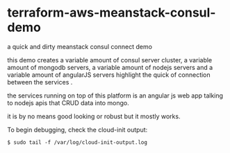 # terraform-aws-meanstack-consul-demo
a quick and dirty meanstack consul connect demo 

this demo creates a variable amount of consul server cluster, a variable amount of mongodb servers, a variable amount of nodejs servers and a variable amount of angularJS servers highlight the quick of connection between the services .

the services running on top of this platform is an angular js web app talking to nodejs apis that CRUD data into mongo.

it is by no means good looking or robust but it mostly works. 


To begin debugging, check the cloud-init output:

```shell
$ sudo tail -f /var/log/cloud-init-output.log
```